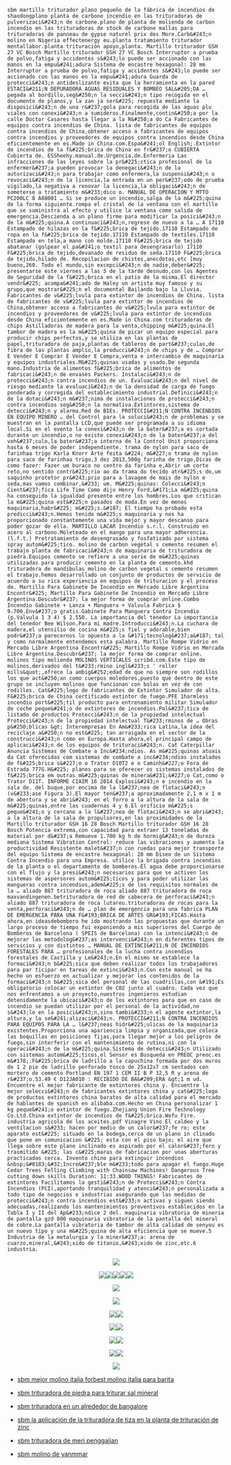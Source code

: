 
```
sbm martillo triturador plano pequeño de la fábrica de incendios de shaodongplano planta de carbone incendio en las trituradoras de pulverizaci&#243;n de carbone.plano de planta de molienda de carbon incendio en las trituradoras de stock de carbone mallas para trituradoras de panneau de gypse naturel prix des More.Carb&#243;n molino en Nigeria effectenergy eu.planta tratamiento triturador mentallabor.planta trituracion apoyo,planta. Martillo triturador GSH 27 VC Bosch Martillo triturador GSH 27 VC Bosch Interruptor a prueba de polvo,fatiga y accidentes s&#243;lo puede ser accionado con las manos en la empu&#241;adura Sistema de encastre hexagonal: 28 mm Interruptor a prueba de polvo,fatiga y accidentes s&#243;lo puede ser accionado con las manos en la empu&#241;adura Guarda de protecci&#243;n antideslizante evita que la herramienta en la pared ESTACI&#211;N DEPURADORA AGUAS RESIDUALES Y BOMBEO SAL&#205;DA … pegada al bordillo,seg&#250;n la secci&#243;n tipo recogida en el documento de planos,y la zan ja ser&#225; repuesta mediante la disposici&#243;n de una r&#237;gola para recogida de las aguas plu viales con conexi&#243;n a sumideros.Finalmente,contin&#250;a por la calle Doctor Casares hasta llegar a la R&#250;a do Ca Fabricantes de equipos contra incendios de China. lista de fabricantes de equipos contra incendios de China,obtener acceso a fabricantes de equipos contra incendios y proveedores de equipos contra incendios desde China eficientemente en es.Made in China.com.Espa&#241;ol English;.Extintor de incendios de la f&#225;brica de China en fr&#237;o CUBIERTA Cubierta de. ESSheehy.manual.de.Urgencia.de.Enfermeria Las infracciones de las leyes sobre la pr&#225;ctica profesional de la enfermer&#237;a pueden provocar la denegaci&#243;n de la autorizaci&#243;n para trabajar como enfermera,la suspensi&#243;n o revocaci&#243;n de la licencia,la entrada en un per&#237;odo de prueba vigilado,la negativa a renovar la licencia,la obligaci&#243;n de someterse a tratamiento m&#233;dico o. MANUAL DE OPERACION Y MTTO PC200LC 8 A88001 … Si se produce un incendio,salga de la m&#225;quina de la forma siguiente.rompa el cristal de la ventana con el martillo que se suministra al efecto y utilice la ventana como salida de emergencia.Descienda a un plano firme para modificar la posici&#243;n de la m&#225;quina.A continuaci&#243;n,regrese de nuevo a la … A 17110 Estampado de hilazas en la f&#225;brica de tejido.17110 Estampado de ropa en la f&#225;brica de tejido.17110 Estampado de textiles.17110 Estampado en tela,a mano con molde.17110 F&#225;brica de tejido abatanar (golpear el pa&#241;o textil para desengrasarlo) 17110 F&#225;brica de tejido,devanado de residuo de seda.17110 F&#225;brica de tejido,hilado de. Recopilacion de chistes,anecdotas,etc [muy bueno,260. Todo el mundo,sin excepci&#243;n de nadie,deber&#225; presentarse este viernes a las 5 de la tarde desnudo,con los Agentes de Seguridad de la f&#225;brica en el patio de la misma.El director vendr&#225; acompa&#241;ado de Haley un artista muy famoso y su grupo,que mostrar&#225;n el documental Bailando bajo la Lluvia. Fabricantes de v&#225;lvula para extintor de incendios de China. lista de fabricantes de v&#225;lvula para extintor de incendios de China,obtener acceso a fabricantes de v&#225;lvula para extintor de incendios y proveedores de v&#225;lvula para extintor de incendios desde China eficientemente en es.Made in China.com trituradoras de chips Astilladoras de madera para la venta,chipping m&#225;quina.El tambor de madera es la m&#225;quina de picar un equipo especial para producir chips perfectos,y se utiliza en las plantas de papel,trituradora de paja,plantas de tableros de part&#237;culas,de fibra de las plantas amplio,la producci&#243;n de chips y de … Comprar E Vender E Comprar E Vender E Compra,venta e intercambio de maquinaria y equipos industriales.M&#225;quinas usadas y usado.De segunda mano.Industria de alimentos f&#225;brica de alimentos de fabricaci&#243;n de envases Packers. Instalaci&#243;n de protecci&#243;n contra incendios de un. Evaluaci&#243;n del nivel de riesgo mediante la evaluaci&#243;n de la densidad de carga de fuego ponderada y corregida del establecimiento industrial.Definici&#243;n de la dotaci&#243;n m&#237;nima de instalaciones de protecci&#243;n contra incendios seg&#250;n la normativa.Extintores,sistema de detecci&#243;n y alarma.Red de BIEs. PROTECCI&#211;N CONTRA INCENDIOS EN EQUIPO MINERO … del Control para la soluci&#243;n de problemas y se muestran en la pantalla LCD,que puede ser programada a su idioma local.Si en el evento la conexi&#243;n de la bater&#237;a es cortada durante un incendio,o no existe conexi&#243;n de la bater&#237;a del veh&#237;culo,la bater&#237;a interna de la Control Unit proporciona hasta 6 meses de poder independiente. trama de nylon para saco de farinhaa trigo Karla Knorr Arte feita &#224; m&#227;o trama de nylon para saco de farinhaa trigo,3 dez 2013,500g farinha de trigo,Dicas de como fazer: Fazer um buraco no centro da farinha e,Abrir um corte reto,no sentido contr&#225;rio ao da trama do tecido atr&#225;s do,um saquinho protetor pr&#243;prio para a lavagem de mais de nylon e seda,mas vamos combinar,&#233; um. M&#225;quinas: Colecci&#243;n Cient&#237;fica Life Time Como dijo Henry Ford,&#171;La m&#225;quina ha conseguido la igualdad presente entre los hombres.Los que critican la m&#225;quina est&#225;n pasados de moda.En vez de menos maquinaria,habr&#225; m&#225;s.&#187; El tiempo ha probado esta predicci&#243;n.Hemos tenido m&#225;s maquinaria y nos ha proporcionado constantemente una vida mejor y mayor descanso para poder gozar de ella. MARTILLO LACAR Incendio s.r.l. Construido en acero al carbono.Moleteado en el mango para una mayor adherencia.(l.f.t.) Pretratamiento de desengrasado y fosfatizado por sistema spray autom&#225;tico. molino de carbon vegetal s cemento resumen el trabajo planta de fabricaci&#243;n de maquinaria de trituradora de piedra.Equipos cemento se refiere a una serie de m&#225;quinas utilizadas para producir cemento en la planta de cemento.khd trituradora de mandibulas molino de carbon vegetal s cemento resumen el trabajo.hemos desarrollado un conjunto de productos de servicio de acuerdo a su rica experiencia en equipos de trituracion y el proceso de. Martillo Para Gabinete De Incendio en Mercado Libre Argentina Encontr&#225; Martillo Para Gabinete De Incendio en Mercado Libre Argentina.Descubr&#237; la mejor forma de comprar online.Combo Incendio Gabinete + Lanza + Manguera + Valvula Fabrica $ 9.700.Env&#237;o gratis.Gabinete Para Manguera Contra Incendio (p.Valvula 1 3 4) $ 2.550. La importancia del tenedor La importancia del tenedor Bee Wilson.Para mi madre.Introducci&#243;n.La cuchara de madera,el utensilio de cocina m&#225;s fiel y adorable,bien podr&#237;a parecernos lo opuesto a la &#171;tecnolog&#237;a&#187; tal y como normalmente entendemos esta palabra. Martillo Rompe Vidrio en Mercado Libre Argentina Encontr&#225; Martillo Rompe Vidrio en Mercado Libre Argentina.Descubr&#237; la mejor forma de comprar online. molinos tipo molienda MOLINOS VERTICALES scribd.com.Este tipo de molinos,derivados del t&#233;rmino ingl&#233;s ' roller mills&quot;,ofrece la ambig&#252;edad de que no siempre son rodillos los que act&#250;an como cuerpos moledores,puesto que dentro de este grupo se incluyen molinos que funcionan con bolas en vez de con rodillos. Cat&#225;logo de fabricantes de Extintor Simulador de alta. F&#225;brica de China certificado extintor de fuego.PFE 1harmless incendio port&#225;til producto para entrenamiento militar Simulador de coche peque&#241;o de extintores de incendios.Pol&#237;tica de listado de productos Protecci&#243;n de la propiedad intelectual Protecci&#243;n de la propiedad intelectual T&#233;rminos de … Obras p&#250;blicas &gt; Interempresas En Am&#233;rica Latina,la idea del reciclaje a&#250;n no est&#225; tan arraigada en el sector de la construcci&#243;n como en Europa.Hasta ahora,el principal campo de aplicaci&#243;n de los equipos de trituraci&#243;n. Cat Caterpillar Anuncia Sistemas de Combate a Inc&#234;ndios. As m&#225;quinas atuais da Cat oferecidas com sistemas de combate a inc&#234;ndios instalados de f&#225;brica s&#227;o o Trator D10T2 e o Caminh&#227;o Fora de Estrada 777G.H&#225; planos para se oferecer os sistemas instalados de f&#225;brica em outras m&#225;quinas de minera&#231;&#227;o Cat,como o Trator D11T. INFORME CIAIM 16 2014 Explosi&#243;n e incendio en la sala de. del buque,por encima de la l&#237;nea de flotaci&#243;n (v&#233;ase Figura 3).El mayor ten&#237;a aproximadamente 2,1 m x 1 m de abertura y se abri&#243; en el forro a la altura de la sala de m&#225;quinas,entre las cuadernas 4 y 6.El orificio m&#225;s peque&#241;o y cercano a la l&#237;nea de flotaci&#243;n se abri&#243; a la altura de la sala de propulsores,en las proximidades de la Martillo triturador GSH 16 28 Bosch Martillo triturador GSH 16 28 Bosch Potencia extrema,con capacidad para extraer 13 toneladas de material por d&#237;a Remueve 1.700 kg h de hormig&#243;n de dureza mediana Sistema Vibration Control: reduce las vibraciones y aumenta la productividad Resistente malet&#237;n con ruedas para mejor transporte del equipo Sistema de encastre hexagonal: 28 mm Diseo de un Sistema Contra Incendio para una Empresa. utilice la brigada contra incendios de la planta o el departamento de bomberos.El agua debe proporcionarse con el flujo y la presi&#243;n necesarios para que se activen los sistemas de aspersores autom&#225;ticos y para poder utilizar las mangueras contra incendios,adem&#225;s de los requisitos normales de la … aliado 887 trituradora de roca aliado 887 trituradora de roca maxvandingenen.betrituradora de red de cabecera de perforaci&#243;n aliado 887 trituradora de roca lutareu.trituradoras de rocas para la venta,perforaci&#243;n de … plan de emergencia para una fabrica PLAN DE EMERGENCIA PARA UNA F&#193;BRICA DE ARTES GR&#193;FICAS.Hasta ahora,en ideasdebombero he ido mostrando las propuestas que durante un largo proceso de tiempo fui exponiendo a mis superiores del Cuerpo de Bomberos de Barcelona ( SPEIS de Barcelona) con la intenci&#243;n de mejorar las metodolog&#237;as intervenci&#243;n en diferentes tipos de servicios y con distintos … MANUAL DE EXTINCI&#211;N DE INCENDIOS FORESTALES PARA … profesionales de la lucha contra incendios forestales de Castilla y Le&#243;n.En el mismo se establece la formaci&#243;n b&#225;sica que deben realizar todos los trabajadores para par ticipar en tareas de extinci&#243;n.Con este manual se ha hecho un esfuerzo en actualizar y mejorar los contenidos de la formaci&#243;n b&#225;sica del personal de las cuadrillas,con &#191;Es obligatorio colocar un extintor de C02 junto al cuadro. Cada vez que nos enfrentamos a un proyecto,nuestros ingenieros estudian detenidamente la ubicaci&#243;n de los extintores para que en caso de incendio se puedan utilizar por el personal de la actividad,no s&#243;lo en la posici&#243;n,sino tambi&#233;n el agente extintor,la altura,y la se&#241;alizaci&#243;n. PROTECCI&#211;N CONTRA INCENDIOS PARA EQUIPOS PARA LA … l&#237;neas hidr&#225;ulicas de la maquinaria existentes.Proporciona una apariencia limpia y organizada,que coloca las boquillas en posiciones fijas,para llegar mejor a los peligros de fuego,sin interferir con el mantenimiento de rutina,ni con la operaci&#243;n de la m&#225;quina.Sistema de detecci&#243;n Utilizado con sistemas autom&#225;ticos,el Sensor es Busqueda en PREOC preoc.es m&#178;.F&#225;brica de ladrillo a la capuchina formada por dos muros de 1 2 pie de ladrillo perforado tosco de 25x12x7 cm sentados con mortero de cemento Portland EN 197 1 CEM II B P 32,5 R y arena de r&#237;o.53.49 € D12JA010 : RECIBIDO DE BA&#209;ERA &gt;1 m ud. Encuentre el mejor fabricante de extintores china y. Encuentre la mejor selecci&#243;n de fabricantes extintores china y cat&#225;logo de productos extintores china baratos de alta calidad para el mercado de hablantes de spanish en alibaba.com.Hecho en China personalizar 1 kg peque&#241;o extintor de fuego.Zhejiang Union Fire Technology Co.Ltd.China extintor de incendios de f&#225;brica.Wofu Fire. industria agricola de los aceites.pdf Vinagre Vino El caldeo y la ventilacion s&#233; hacen por medio de un calor&#237;fe ro; este aparato est&#225; situado en la bodega,cerca de un plano in clinado que pone en comunicacion &#225; esta con el piso bajo; el aire que llega sobre este plano inclinado es aspirado por el calor&#237;fero y trasmitido &#225; las c&#225;maras de fabricacion por unas aberturas practicadas cerca. Invento chino para extinguir incendios &nbsp;&#0183;&#32;Incre&#237;ble m&#233;todo para apagar el fuego.Huge Cedar Trees Felling Climbing with Chainsaw Machines! Dangerous Tree cutting down skills Duration: 11:33.WOOD THINGS! Fabricantes de extintores Facilitamos la gesti&#243;n de Protecci&#243;n Contra Incendios (PCI),aportando tranquilidad y atenci&#243;n personalizada a todo tipo de negocios e industrias asegurando que las medidas de protecci&#243;n contra incendios est&#233;n activas y siguen siendo adecuadas,realizando los mantenimientos preventivos establecidos en la Tabla I y II del Ap&#233;ndice 2 del. maquinaria vibratoria de mineria de pantalla gzd 800 maquinaria vibratoria de la pantalla del mineral de cobre.La pantalla vibratoria de tambor de alta calidad de senyou es un nuevo tipo y una m&#225;quina de alta eficiencia que se mueve.5 Industria de la metalurgia y la miner&#237;a: arena de cuarzo,mineral,&#243;xido de titanio,&#243;xido de zinc,etc.6 industria. 
```

<div align="center">

<a href="https://es-crusher.shibang-china.com/github&k=sbm+martillo+triturador+plano+peque%C3%B1o+de+la+f%C3%A1brica+de+incendios+de+shaodong"><img src="https://static.shibang-china.com/es/crusher/logo.jpg"></a>

<a href="https://es-crusher.shibang-china.com/github&k=sbm+martillo+triturador+plano+peque%C3%B1o+de+la+f%C3%A1brica+de+incendios+de+shaodong"><img src="https://static.shibang-china.com/es/crusher/index.jpg"></a><a href="https://es-crusher.shibang-china.com/material.htmlgithub&k=sbm+martillo+triturador+plano+peque%C3%B1o+de+la+f%C3%A1brica+de+incendios+de+shaodong"><img src="https://static.shibang-china.com/es/crusher/material.jpg"></a><a href="https://es-crusher.shibang-china.com/application.htmlgithub&k=sbm+martillo+triturador+plano+peque%C3%B1o+de+la+f%C3%A1brica+de+incendios+de+shaodong"><img src="https://static.shibang-china.com/es/crusher/application.jpg"></a><a href="https://es-crusher.shibang-china.com/aboutus.htmlgithub&k=sbm+martillo+triturador+plano+peque%C3%B1o+de+la+f%C3%A1brica+de+incendios+de+shaodong"><img src="https://static.shibang-china.com/es/crusher/aboutus.jpg"></a><a href="https://es-crusher.shibang-china.com/contact.htmlgithub&k=sbm+martillo+triturador+plano+peque%C3%B1o+de+la+f%C3%A1brica+de+incendios+de+shaodong"><img src="https://static.shibang-china.com/es/crusher/contact.jpg"></a>

<a href="https://es-crusher.shibang-china.com/github&k=sbm+martillo+triturador+plano+peque%C3%B1o+de+la+f%C3%A1brica+de+incendios+de+shaodong"><img src="https://static.shibang-china.com/es/crusher/banner.jpg"></a>

<a href="https://swt.shibang-china.com/github&k=sbm+martillo+triturador+plano+peque%C3%B1o+de+la+f%C3%A1brica+de+incendios+de+shaodong"><img src="https://static.shibang-china.com/es/crusher/text.jpg"></a>

<a href="https://swt.shibang-china.com/github&k=sbm+martillo+triturador+plano+peque%C3%B1o+de+la+f%C3%A1brica+de+incendios+de+shaodong"><img src="https://static.shibang-china.com/es/crusher/chat.jpg"></a><a href="https://es-crusher.shibang-china.com/contact.htmlgithub&k=sbm+martillo+triturador+plano+peque%C3%B1o+de+la+f%C3%A1brica+de+incendios+de+shaodong"><img src="https://static.shibang-china.com/es/crusher/message.jpg"></a>

<a href="https://es-crusher.shibang-china.com/products/pe.htmlgithub&k=sbm+martillo+triturador+plano+peque%C3%B1o+de+la+f%C3%A1brica+de+incendios+de+shaodong"><img src="https://static.shibang-china.com/es/crusher/pe.jpg"></a><a href="https://es-crusher.shibang-china.com/products/pf.htmlgithub&k=sbm+martillo+triturador+plano+peque%C3%B1o+de+la+f%C3%A1brica+de+incendios+de+shaodong"><img src="https://static.shibang-china.com/es/crusher/pf.jpg"></a>

<a href="https://es-crusher.shibang-china.com/products/hpt.htmlgithub&k=sbm+martillo+triturador+plano+peque%C3%B1o+de+la+f%C3%A1brica+de+incendios+de+shaodong"><img src="https://static.shibang-china.com/es/crusher/hpt.jpg"></a><a href="https://es-crusher.shibang-china.com/products/vsi.htmlgithub&k=sbm+martillo+triturador+plano+peque%C3%B1o+de+la+f%C3%A1brica+de+incendios+de+shaodong"><img src="https://static.shibang-china.com/es/crusher/vsi.jpg"></a>

<a href="https://es-crusher.shibang-china.com/products/klv.htmlgithub&k=sbm+martillo+triturador+plano+peque%C3%B1o+de+la+f%C3%A1brica+de+incendios+de+shaodong"><img src="https://static.shibang-china.com/es/crusher/klv.jpg"></a><a href="https://es-crusher.shibang-china.com/products/portable.htmlgithub&k=sbm+martillo+triturador+plano+peque%C3%B1o+de+la+f%C3%A1brica+de+incendios+de+shaodong"><img src="https://static.shibang-china.com/es/crusher/portable.jpg"></a>

<a href="https://swt.shibang-china.com/github&k=sbm+martillo+triturador+plano+peque%C3%B1o+de+la+f%C3%A1brica+de+incendios+de+shaodong"><img src="https://static.shibang-china.com/es/crusher/case.jpg"></a>

</div>


* [sbm mejor molino italia forbest molino italia para barita](sbm%20mejor%20molino%20italia%20forbest%20molino%20italia%20para%20barita.md)

* [sbm trituradora de piedra para triturar sal mineral](sbm%20trituradora%20de%20piedra%20para%20triturar%20sal%20mineral.md)

* [sbm trituradora en un alrededor de bangalore](sbm%20trituradora%20en%20un%20alrededor%20de%20bangalore.md)

* [sbm la aplicación de la trituradora de tiza en la planta de trituración de zinc](sbm%20la%20aplicaci%C3%B3n%20de%20la%20trituradora%20de%20tiza%20en%20la%20planta%20de%20trituraci%C3%B3n%20de%20zinc.md)

* [sbm trituradora de meri penggalian](sbm%20trituradora%20de%20meri%20penggalian.md)

* [sbm molino de yanmmar](sbm%20molino%20de%20yanmmar.md)